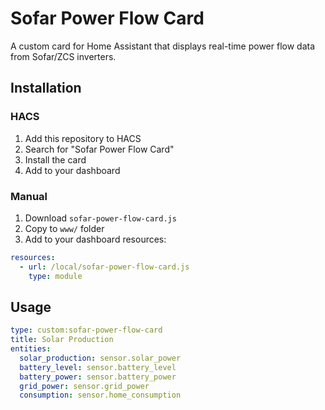 # Sofar Power Flow Card

A custom card for Home Assistant that displays real-time power flow data from Sofar/ZCS inverters.

## Installation

### HACS
1. Add this repository to HACS
2. Search for "Sofar Power Flow Card"
3. Install the card
4. Add to your dashboard

### Manual
1. Download `sofar-power-flow-card.js`
2. Copy to `www/` folder
3. Add to your dashboard resources:
```yaml
resources:
  - url: /local/sofar-power-flow-card.js
    type: module
```

## Usage
```yaml
type: custom:sofar-power-flow-card
title: Solar Production
entities:
  solar_production: sensor.solar_power
  battery_level: sensor.battery_level
  battery_power: sensor.battery_power
  grid_power: sensor.grid_power
  consumption: sensor.home_consumption
```
